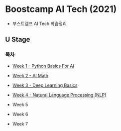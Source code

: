 # Boostcamp AI Tech (2021)

* 부스트캠프 AI Tech 학습정리

## U Stage

### 목차

* [Week 1 - Python Basics For AI](./Week1/README.md)

* [Week 2 - AI Math](./Week2/README.md)

* [Week 3 - Deep Learning Basics](./Week3/README.md)

* [Week 4 - Natural Language Processing (NLP)](./Week4/README.md)

* Week 5

* Week 6

* Week 7
